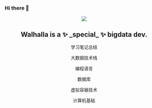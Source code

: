 ### Hi there 👋

<p align="center">
 <a href="https://github.com/Walhalla-Summary/BigData">
    <img align="center" src="https://github-readme-stats.vercel.app/api?username=Walhalla-Summary&show_icons=true&theme=tokyonight" />
 </a>
 <h2 align="center">Walhalla is a ✨ _special_ ✨ bigdata dev.</h2>
</p>

<p align="center">
 <p align="center">学习笔记总结</p>
 <p align="center">大数据技术栈</p>
 <p align="center">编程语言</p>
 <p align="center">数据库</p>
 <p align="center">虚拟容器技术</p>
 <p align="center">计算机基础</p>
</p>

